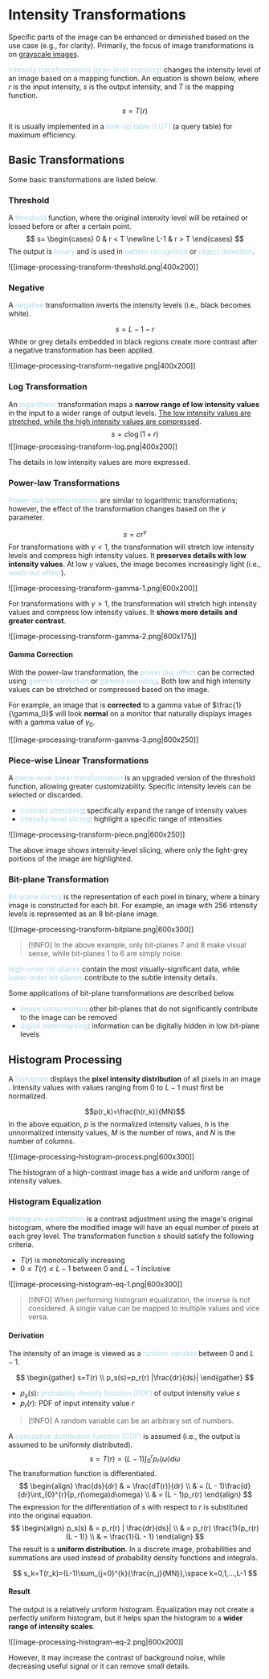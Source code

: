 # Intensity Transformations

Specific parts of the image can be enhanced or diminished based on the use case (e.g., for clarity). Primarily, the focus of image transformations is on <u>grayscale images</u>.

<span style = "color:lightblue">Intensity transformations (gray-level mapping)</span> changes the intensity level of an image based on a mapping function. An equation is shown below, where $r$ is the input intensity, $s$ is the output intensity, and $T$ is the mapping function.

$$
s = T(r)
$$

It is usually implemented in a <span style = "color:lightblue">look-up table (LUT)</span> (a query table) for maximum efficiency.

## Basic Transformations

Some basic transformations are listed below.

### Threshold
A <span style = "color:lightblue">threshold</span> function, where the original intenxity level will be retained or lossed before or after a certain point.
$$
s=
\begin{cases}
	0 & r < T
	\newline
	L-1 & r > T
\end{cases}
$$
The output is <span style = "color:lightblue">binary</span> and is used in <span style = "color:lightblue">pattern recognition</span> or <span style = "color:lightblue">object detection</span>.

![[image-processing-transform-threshold.png|400x200]]

### Negative
A <span style = "color:lightblue">negative</span> transformation inverts the intensity levels (i.e., black becomes white).

$$s = L - 1 - r$$
White or grey details embedded in black regions create more contrast after a negative transformation has been applied.

![[image-processing-transform-negative.png|400x200]]

### Log Transformation
An <span style = "color:lightblue">logarithmic</span> transformation maps a **narrow range of low intensity values** in the input to a wider range of output levels. <u>The low intensity values are stretched, while the high intensity values are compressed</u>.
$$s = c \log(1 + r)$$
![[image-processing-transform-log.png|400x200]]

The details in low intensity values are more expressed.

### Power-law Transformations

<span style = "color:lightblue">Power-law transformations</span> are similar to logarithmic transformations; however, the effect of the transformation changes based on the $\gamma$ parameter.

$$s = cr^{\gamma}$$
For transformations with $\gamma < 1$, the transformation will stretch low intensity levels and compress high intensity values. It **preserves details with low intensity values**. At low $\gamma$ values, the image becomes increasingly light (i.e., <span style = "color:lightblue">wash-out effect</span>).

![[image-processing-transform-gamma-1.png|600x200]]

For transformations with $\gamma > 1$, the transformation will stretch high intensity values and compress low intensity values. It **shows more details and greater contrast**.

![[image-processing-transform-gamma-2.png|600x175]]

#### Gamma Correction
With the power-law transformation, the <span style = "color:lightblue">power law effect</span> can be corrected using <span style = "color:lightblue">gamma correction</span> or <span style = "color:lightblue">gamma encoding</span>. Both low and high intensity values can be stretched or compressed based on the image.

For example, an image that is **corrected** to a gamma value of $\frac{1}{\gamma_0}$ will look **normal** on a monitor that naturally displays images with a gamma value of $\gamma_0$.

![[image-processing-transform-gamma-3.png|600x250]]

### Piece-wise Linear Transformations

A <span style = "color:lightblue">piece-wise linear transformation</span> is an upgraded version of the threshold function, allowing greater customizability. Specific intensity levels can be selected or discarded.
- <span style = "color:lightblue">contrast stretching</span>: specifically expand the range of intensity values
- <span style = "color:lightblue">intensity-level slicing</span>: highlight a specific range of intensities

![[image-processing-transform-piece.png|600x250]]

The above image shows intensity-level slicing, where only the light-grey portions of the image are highlighted.

### Bit-plane Transformation
<span style = "color:lightblue">Bit-plane slicing</span> is the representation of each pixel in binary, where a binary image is constructed for each bit. For example, an image with 256 intensity levels is represented as an 8 bit-plane image.

![[image-processing-transform-bitplane.png|600x300]]

> [!INFO]
> In the above example, only bit-planes 7 and 8 make visual sense, while bit-planes 1 to 6 are simply noise.

<span style = "color:lightblue">High-order bit-planes</span> contain the most visually-significant data, while <span style = "color:lightblue">lower-order bit-planes</span> contribute to the subtle intensity details.

Some applications of bit-plane transformations are described below.
- <span style = "color:lightblue">image compression</span>: other bit-planes that do not significantly contribute to the image can be removed
- <span style = "color:lightblue">digital watermarking</span>: information can be digitally hidden in low bit-plane levels

## Histogram Processing

A <span style = "color:lightblue">histogram</span> displays the **pixel intensity distribution** of all pixels in an image . Intensity values with values ranging from $0$ to $L-1$ must first be normalized.

$$p(r_k)=\frac{h(r_k)}{MN}$$
In the above equation, $p$ is the normalized intensity values, $h$ is the unnormalized intensity values, $M$ is the number of rows, and $N$ is the number of columns.

![[image-processing-histogram-process.png|600x300]]

The histogram of a high-contrast image has a wide and uniform range of intensity values.

### Histogram Equalization

<span style = "color:lightblue">Histogram equalization</span> is a contrast adjustment using the image's original histogram, where the modified image will have an equal number of pixels at each grey level. The transformation function $s$ should satisfy the following criteria.
- $T(r)$ is monotonically increasing
- $0 \leq T(r) \leq L - 1$ between $0$ and $L-1$ inclusive

![[image-processing-histogram-eq-1.png|600x300]]

>[!INFO]
>When performing histogram equalization, the inverse is not considered. A single value can be mapped to multiple values and vice versa.

#### Derivation
The intensity of an image is viewed as a <span style = "color:lightblue">random variable</span> between $0$ and $L-1$.

$$
\begin{gather}
	s=T(r) \\
	p_s(s)=p_r(r) |\frac{dr}{ds}|
\end{gather}
$$
- $p_s(s)$: <span style = "color:lightblue">probability density function (PDF)</span> of output intensity value $s$
- $p_r(r)$: PDF of input intensity value $r$

> [!INFO]
> A random variable can be an arbitrary set of numbers.

A <span style = "color:lightblue">cumulative distribution function (CDF)</span> is assumed (i.e., the output is assumed to be uniformly distributed).
$$s = T(r)=(L-1)\int_{0}^{r}{p_r(\omega)d\omega}$$
The transformation function is differentiated.
$$
\begin{align}
	\frac{ds}{dr} & = \frac{dT(r)}{dr} \\
	& = (L - 1)\frac{d}{dr}\int_{0}^{r}{p_r(\omega)d\omega} \\
	& = (L - 1)p_r(r)
\end{align}
$$
The expression for the differentiation of $s$ with respect to $r$ is substituted into the original equation.
$$
\begin{align}
	p_s(s) & = p_r(r) | \frac{dr}{ds}| \\
	& = p_r(r) \frac{1}{p_r(r)(L - 1)} \\
	& = \frac{1}{L - 1}
\end{align}
$$
The result is a **uniform distribution**. In a discrete image, probabilities and summations are used instead of probability density functions and integrals.

$$
s_k=T(r_k)=(L-1)\sum_{j=0}^{k}{\frac{n_j}{MN}},\space k=0,1,...,L-1
$$

#### Result
The output is a relatively uniform histogram. Equalization may not create a perfectly uniform histogram, but it helps span the histogram to a **wider range of intensity scales**.

![[image-processing-histogram-eq-2.png|600x200]]

However, it may increase the contrast of background noise, while decreasing useful signal or it can remove small details.